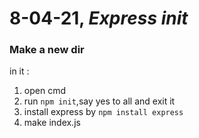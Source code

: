 # 8-04-21, *Express init*
### Make a new dir
in it :
1. open cmd
2. run   ```npm init```,say yes to all and exit it
3. install express by  ```npm install express```
4. make index.js
